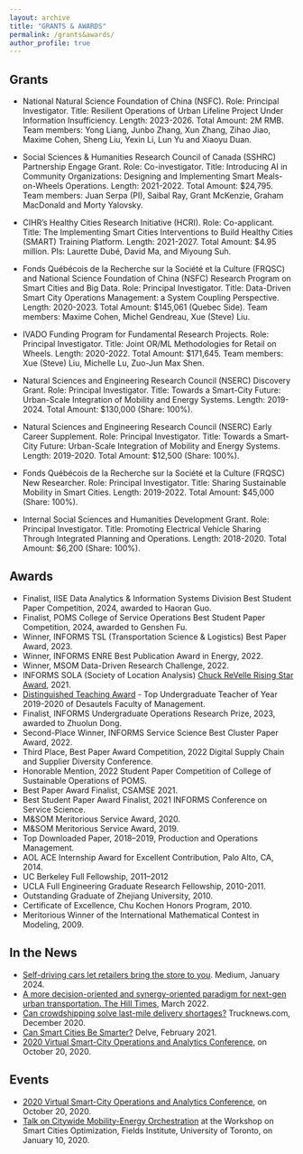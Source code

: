 ```yaml
---
layout: archive
title: "GRANTS & AWARDS"
permalink: /grants&awards/
author_profile: true
---
```


Grants
---
* National Natural Science Foundation of China (NSFC).
  Role: Principal Investigator.
  Title: Resilient Operations of Urban Lifeline Project Under Information Insufficiency.
  Length: 2023-2026.
  Total Amount: 2M RMB.
  Team members: Yong Liang, Junbo Zhang, Xun Zhang, Zihao Jiao, Maxime Cohen, Sheng Liu, Yexin Li, Lun Yu and Xiaoyu Duan. 

* Social Sciences & Humanities Research Council of Canada (SSHRC) Partnership Engage Grant.
  Role: Co-investigator.
  Title: Introducing AI in Community Organizations: Designing and Implementing Smart Meals-on-Wheels Operations.
  Length: 2021-2022.
  Total Amount: $24,795.
  Team members: Juan Serpa (PI), Saibal Ray, Grant McKenzie, Graham MacDonald and Morty Yalovsky.

* CIHR’s Healthy Cities Research Initiative (HCRI).
  Role: Co-applicant.
  Title: The Implementing Smart Cities Interventions to Build Healthy Cities (SMART) Training Platform.
  Length: 2021-2027.
  Total Amount: $4.95 million.
  PIs: Laurette Dubé, David Ma, and Miyoung Suh.

* Fonds Québécois de la Recherche sur la Société et la Culture (FRQSC) and National Science Foundation of China (NSFC) Research Program on Smart      Cities and Big Data.
  Role: Principal Investigator.
  Title: Data-Driven Smart City Operations Management: a System Coupling Perspective.
  Length: 2020-2023.
  Total Amount: $145,061 (Quebec Side).
  Team members: Maxime Cohen, Michel Gendreau, Xue (Steve) Liu.

* IVADO Funding Program for Fundamental Research Projects.
  Role: Principal Investigator.
  Title: Joint OR/ML Methodologies for Retail on Wheels.
  Length: 2020-2022.
  Total Amount: $171,645.
  Team members: Xue (Steve) Liu, Michelle Lu, Zuo-Jun Max Shen.

* Natural Sciences and Engineering Research Council (NSERC) Discovery Grant.
  Role: Principal Investigator.
  Title: Towards a Smart-City Future: Urban-Scale Integration of Mobility and Energy Systems.
  Length: 2019-2024.
  Total Amount: $130,000 (Share: 100%).

* Natural Sciences and Engineering Research Council (NSERC) Early Career Supplement.
Role: Principal Investigator.
Title: Towards a Smart-City Future: Urban-Scale Integration of Mobility and Energy Systems.
Length: 2019-2020.
Total Amount: $12,500 (Share: 100%).

* Fonds Québécois de la Recherche sur la Société et la Culture (FRQSC) New Researcher.
  Role: Principal Investigator.
  Title: Sharing Sustainable Mobility in Smart Cities.
  Length: 2019-2022.
  Total Amount: $45,000 (Share: 100%).
​
* Internal Social Sciences and Humanities Development Grant.
  Role: Principal Investigator.
  Title: Promoting Electrical Vehicle Sharing Through Integrated Planning and Operations.
  Length: 2018-2020.
  Total Amount: $6,200 (Share: 100%).

Awards
---
* Finalist, IISE Data Analytics & Information Systems Division Best Student Paper Competition, 2024, awarded to Haoran Guo.
* Finalist, POMS College of Service Operations Best Student Paper Competition, 2024, awarded to Genshen Fu.
* ​Winner, INFORMS TSL (Transportation Science & Logistics) Best Paper Award, 2023.
* Winner, INFORMS ENRE Best Publication Award in Energy, 2022.
* Winner, MSOM Data-Driven Research Challenge, 2022.
* INFORMS SOLA (Society of Location Analysis) [Chuck ReVelle Rising Star Award](https://www.informs.org/Recognizing-Excellence/Community-Prizes/Section-on-Location-Analysis/Chuck-ReVelle-Rising-Star-Award), 2021.
* ​[Distinguished Teaching Award](https://www.mcgill.ca/channels/channels/news/desautels-professors-celebrated-their-teaching-excellence-323094) - Top Undergraduate Teacher of Year 2019-2020 of Desautels Faculty of Management.
* Finalist, INFORMS Undergraduate Operations Research Prize, 2023, awarded to Zhuolun Dong. ​
* Second-Place Winner, INFORMS Service Science Best Cluster Paper Award, 2022.
* Third Place, Best Paper Award Competition, 2022 Digital Supply Chain and Supplier Diversity Conference.
* Honorable Mention, 2022 Student Paper Competition of College of Sustainable Operations of POMS.
* Best Paper Award Finalist, CSAMSE 2021.
* Best Student Paper Award Finalist, 2021 INFORMS Conference on Service Science.
* M&SOM Meritorious Service Award, 2020.
* M&SOM Meritorious Service Award, 2019.
* Top Downloaded Paper, 2018–2019, Production and Operations Management.
* AOL ACE Internship Award for Excellent Contribution, Palo Alto, CA, 2014.
* UC Berkeley Full Fellowship, 2011–2012
* UCLA Full Engineering Graduate Research Fellowship, 2010-2011.
* Outstanding Graduate of Zhejiang University, 2010.
* Certificate of Excellence, Chu Kochen Honors Program, 2010.
* Meritorious Winner of the International Mathematical Contest in Modeling, 2009.

In the News
---
* [Self-driving cars let retailers bring the store to you](https://medium.com/texas-mccombs/self-driving-cars-let-retailers-bring-the-store-to-you-848f3acccbaa). Medium, January 2024. 
* [A more decision-oriented and synergy-oriented paradigm for next-gen urban transportation. The Hill Times](https://www.hilltimes.com/story/2022/02/28/a-more-decision-oriented-and-synergy-oriented-paradigm-for-next-gen-urban-transportation/270268/), March 2022. 
* [Can crowdshipping solve last-mile delivery shortages?](https://www.trucknews.com/transportation/can-crowdshipping-solve-last-mile-delivery-shortages/1003147601/) Trucknews.com, December 2020.
* [Can Smart Cities Be Smarter?](https://delve.mcgill.ca/read/can-smart-cities-be-smarter/) Delve, February 2021.
* [2020 Virtual Smart-City Operations and Analytics Conference](https://connect.informs.org/communities/community-home/digestviewer/viewthread?GroupId=469&MessageKey=43ab423d-3005-4b55-9b00-aede8c0fec10&CommunityKey=1d5653fa-85c8-46b3-8176-869b140e5e3c&tab=digestviewer&hlmlt=VT), on October 20, 2020.
  

Events
---
* ​[2020 Virtual Smart-City Operations and Analytics Conference](https://connect.informs.org/communities/community-home/digestviewer/viewthread?GroupId=469&MessageKey=43ab423d-3005-4b55-9b00-aede8c0fec10&CommunityKey=1d5653fa-85c8-46b3-8176-869b140e5e3c&tab=digestviewer&hlmlt=VT), on October 20, 2020.
* [Talk on Citywide Mobility-Energy Orchestration](https://www.fields.utoronto.ca/talks/Citywide-Mobility-Energy-Orchestration-Shared-Electric-Vehicles-to-Self-Sufficient-and) at the Workshop on Smart Cities Optimization, Fields Institute, University of Toronto, on January 10, 2020.
